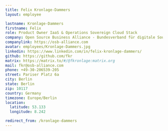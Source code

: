 ```yaml
---
title: Felix Kronlage-Dammers
layout: employee

lastname: Kronlage-Dammers
firstname: Felix
role: Product Owner IaaS & Operations Sovereign Cloud Stack
company: Open Source Business Alliance - Bundesverband für digitale Souveränität e.V.
companylink: https://osb-alliance.com
avatar: employees/Kronlage-Dammers.jpg
linkedin: https://www.linkedin.com/in/felix-kronlage-dammers/
github: https://github.com/fkr
matrix: https://matrix.to/#/@fkronlage:matrix.org
mail: fkr@osb-alliance.com
phone: +49-30-206539-205
street: Pariser Platz 6a
city: Berlin
state: Berlin
zip: 10117
country: Germany
timezone: Europe/Berlin
location:
  latitude: 53.133
  longitude: 8.242

redirect_from: /kronlage-dammers
---
```

